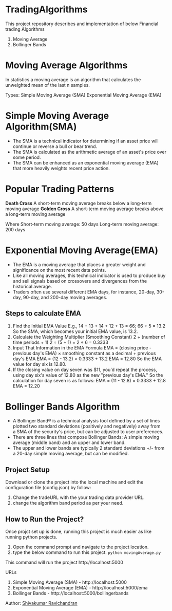# TradingAlgorithms
This project repository describes and implementation of below Financial trading Algorithms 

1. Moving Average 
2. Bollinger Bands

# Moving Average Algorithms

In statistics a moving average is an algorithm that calculates the unweighted mean of the last n samples.

Types:
	Simple Moving Average (SMA)
	Exponential Moving Average (EMA)
	
# Simple Moving Average Algorithm(SMA)	

- The SMA is a technical indicator for determining if an asset price will continue or reverse a bull or bear trend.
- The SMA is calculated as the arithmetic average of an asset's price over some period.
- The SMA can be enhanced as an exponential moving average (EMA) that more heavily weights recent price action.

# Popular Trading Patterns
**Death Cross**
A short-term moving average breaks below a long-term moving average
**Golden Cross**
A short-term moving average breaks above a long-term moving average

Where
Short-term moving average: 50 days
Long-term moving average: 200 days

# **Exponential Moving Average(EMA)**
- The EMA is a moving average that places a greater weight and significance on the most recent data points.
- Like all moving averages, this technical indicator is used to produce buy and sell signals based on crossovers and divergences from the historical average.
- Traders often use several different EMA days, for instance, 20-day, 30-day, 90-day, and 200-day moving averages.

## **Steps to calculate EMA**
1. Find the Initial EMA Value
	E.g., 14 + 13 + 14 + 12 + 13 = 66; 66 ÷ 5 = 13.2
	So the SMA, which becomes your initial EMA value, is 13.2.
2. Calculate the Weighting Multiplier (Smoothing Constant)
	2 ÷ (number of time periods + 1)
	2 ÷ (5 + 1) = 2 ÷ 6 = 0.3333
3. Input That Information in the EMA Formula
	EMA = (closing price - previous day's EMA) × smoothing constant as a decimal + previous day's EMA
	EMA = (12 - 13.2) × 0.3333 + 13.2
	EMA = 12.80
	So the EMA value for day six is 12.80.
4. If the closing value on day seven was $11, you'd repeat the process, using day six's value of 12.80 as the new "previous day's EMA." So the calculation for day seven is as follows:
	EMA = (11 - 12.8) × 0.3333 + 12.8
	EMA = 12.20

# **Bollinger Bands Algorithm**
- A Bollinger Band® is a technical analysis tool defined by a set of lines plotted two standard deviations (positively and negatively) away from a SMA of the security's price, but can be adjusted to user preferences.
- There are three lines that compose Bollinger Bands: A simple moving average (middle band) and an upper and lower band.
- The upper and lower bands are typically 2 standard deviations +/- from a 20-day simple moving average, but can be modified.

## Project Setup
Download or clone the project into the local machine and edit the configuration file (config.json) by follow:
1. Change the tradeURL with the your trading data provider URL.
2. change the algorithm band period as per your need.

## How to Run the Project?
Once projct set up is done, running this project is much easier as like running python projects.
1. Open the command prompt and navigate to the project location.
2. type the below command to run this project.
`python movingAverage.py`

This command will run the project http://localhost:5000

URLs
1. Simple Moving Average (SMA) - http://localhost:5000
2. Exponential Moving Average (EMA) - http://localhost:5000/ema
3. Bollinger Bands - http://localhost:5000/bollingerbands

Author: [Shivakumar Ravichandran](https://github.com/ShivakumarRavi "Author GitHub")